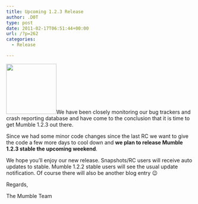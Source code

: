 ```yaml
---
title: Upcoming 1.2.3 Release
author: .D0T
type: post
date: 2011-02-17T06:51:44+00:00
url: /?p=262
categories:
  - Release

---
```

<img class="alignleft size-full wp-image-232" title="Mumblesoftwarelogo" src="http://blog.mumble.info/wp-uploads/2010/12/Mumblesoftwarelogo.png" alt="" width="135" height="135" />We have been closely monitoring our bug trackers and crash reporting database and have come to the conclusion that it is time to get Mumble 1.2.3 out there.

Since we had some minor code changes since the last RC we want to give the code a few more days to cool down and **we plan to release Mumble 1.2.3 stable the upcoming weekend**.

We hope you&#8217;ll enjoy our new release. Snapshots/RC users will receive auto updates to stable. Mumble 1.2.2 stable users will see the usual update notification. Of course there will also be another blog entry 😉

Regards,
  
The Mumble Team